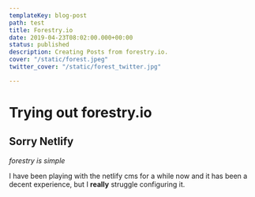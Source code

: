 ```yaml
---
templateKey: blog-post
path: test
title: Forestry.io
date: 2019-04-23T08:02:00.000+00:00
status: published
description: Creating Posts from forestry.io.
cover: "/static/forest.jpeg"
twitter_cover: "/static/forest_twitter.jpg"

---
```

# Trying out forestry.io

## Sorry Netlify

_forestry is simple_

I have been playing with the netlify cms for a while now and it has been a decent experience, but I **really** struggle configuring it.